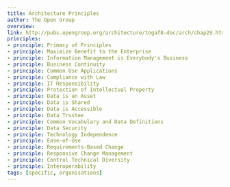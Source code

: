 ```yaml
---
title: Architecture Principles
author: The Open Group
overview:
link: http://pubs.opengroup.org/architecture/togaf8-doc/arch/chap29.html
principles:
- principle: Primacy of Principles
- principle: Maximize Benefit to the Enterprise
- principle: Information Management is Everybody's Business
- principle: Business Continuity
- principle: Common Use Applications
- principle: Compliance with Law
- principle: IT Responsibility
- principle: Protection of Intellectual Property
- principle: Data is an Asset
- principle: Data is Shared
- principle: Data is Accessible
- principle: Data Trustee
- principle: Common Vocabulary and Data Definitions
- principle: Data Security
- principle: Technology Independence
- principle: Ease-of-Use
- principle: Requirements-Based Change
- principle: Responsive Change Management
- principle: Control Technical Diversity
- principle: Interoperability
tags: [specific, organisations]
---
```


